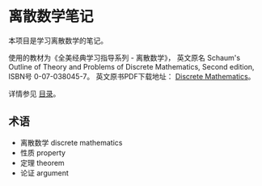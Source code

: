 # 离散数学笔记

本项目是学习离散数学的笔记。

使用的教材为《全美经典学习指导系列 - 离散数学》，
英文原名 Schaum's Outline of Theory and Problems of Discrete Mathematics, Second edition, ISBN号 0-07-038045-7。
英文原书PDF下载地址：
[Discrete Mathematics](http://www.pdfdrive.net/schaums-outlines-discrete-mathematics-e7557104.html)。

详情参见 [目录](catalog.md)。

## 术语

  - 离散数学 discrete mathematics
  - 性质 property
  - 定理 theorem
  - 论证 argument
